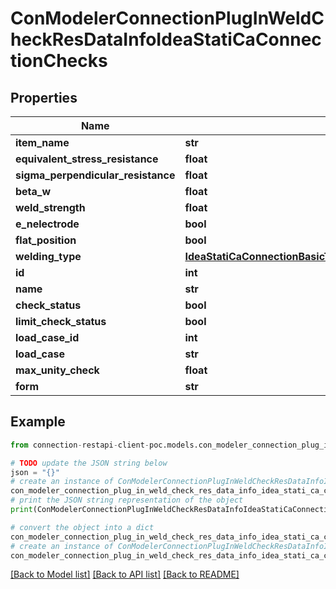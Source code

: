 # ConModelerConnectionPlugInWeldCheckResDataInfoIdeaStatiCaConnectionChecks


## Properties

Name | Type | Description | Notes
------------ | ------------- | ------------- | -------------
**item_name** | **str** |  | [optional] 
**equivalent_stress_resistance** | **float** |  | [optional] 
**sigma_perpendicular_resistance** | **float** |  | [optional] 
**beta_w** | **float** |  | [optional] 
**weld_strength** | **float** |  | [optional] 
**e_nelectrode** | **bool** |  | [optional] 
**flat_position** | **bool** |  | [optional] 
**welding_type** | [**IdeaStatiCaConnectionBasicTypesDataWeldingTypeSNIPCIBasicTypes**](IdeaStatiCaConnectionBasicTypesDataWeldingTypeSNIPCIBasicTypes.md) |  | [optional] 
**id** | **int** |  | [optional] 
**name** | **str** |  | [optional] 
**check_status** | **bool** |  | [optional] 
**limit_check_status** | **bool** |  | [optional] 
**load_case_id** | **int** |  | [optional] 
**load_case** | **str** |  | [optional] 
**max_unity_check** | **float** |  | [optional] 
**form** | **str** |  | [optional] 

## Example

```python
from connection-restapi-client-poc.models.con_modeler_connection_plug_in_weld_check_res_data_info_idea_stati_ca_connection_checks import ConModelerConnectionPlugInWeldCheckResDataInfoIdeaStatiCaConnectionChecks

# TODO update the JSON string below
json = "{}"
# create an instance of ConModelerConnectionPlugInWeldCheckResDataInfoIdeaStatiCaConnectionChecks from a JSON string
con_modeler_connection_plug_in_weld_check_res_data_info_idea_stati_ca_connection_checks_instance = ConModelerConnectionPlugInWeldCheckResDataInfoIdeaStatiCaConnectionChecks.from_json(json)
# print the JSON string representation of the object
print(ConModelerConnectionPlugInWeldCheckResDataInfoIdeaStatiCaConnectionChecks.to_json())

# convert the object into a dict
con_modeler_connection_plug_in_weld_check_res_data_info_idea_stati_ca_connection_checks_dict = con_modeler_connection_plug_in_weld_check_res_data_info_idea_stati_ca_connection_checks_instance.to_dict()
# create an instance of ConModelerConnectionPlugInWeldCheckResDataInfoIdeaStatiCaConnectionChecks from a dict
con_modeler_connection_plug_in_weld_check_res_data_info_idea_stati_ca_connection_checks_from_dict = ConModelerConnectionPlugInWeldCheckResDataInfoIdeaStatiCaConnectionChecks.from_dict(con_modeler_connection_plug_in_weld_check_res_data_info_idea_stati_ca_connection_checks_dict)
```
[[Back to Model list]](../README.md#documentation-for-models) [[Back to API list]](../README.md#documentation-for-api-endpoints) [[Back to README]](../README.md)


